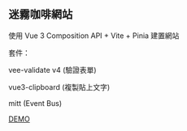 ## 迷霧咖啡網站

使用 Vue 3 Composition API + Vite + Pinia 建置網站

套件：

vee-validate v4 (驗證表單)

vue3-clipboard (複製貼上文字)

mitt (Event Bus)

[DEMO](https://ruienyuski.github.io/mist/)
